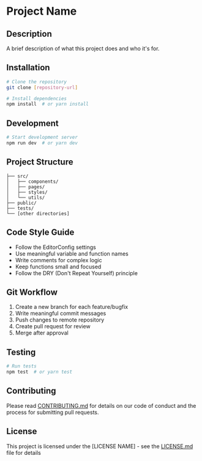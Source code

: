 # Project Name

## Description
A brief description of what this project does and who it's for.

## Installation
```bash
# Clone the repository
git clone [repository-url]

# Install dependencies
npm install  # or yarn install
```

## Development
```bash
# Start development server
npm run dev  # or yarn dev
```

## Project Structure
```
├── src/
│   ├── components/
│   ├── pages/
│   ├── styles/
│   └── utils/
├── public/
├── tests/
└── [other directories]
```

## Code Style Guide
- Follow the EditorConfig settings
- Use meaningful variable and function names
- Write comments for complex logic
- Keep functions small and focused
- Follow the DRY (Don't Repeat Yourself) principle

## Git Workflow
1. Create a new branch for each feature/bugfix
2. Write meaningful commit messages
3. Push changes to remote repository
4. Create pull request for review
5. Merge after approval

## Testing
```bash
# Run tests
npm test  # or yarn test
```

## Contributing
Please read [CONTRIBUTING.md](CONTRIBUTING.md) for details on our code of conduct and the process for submitting pull requests.

## License
This project is licensed under the [LICENSE NAME] - see the [LICENSE.md](LICENSE.md) file for details 